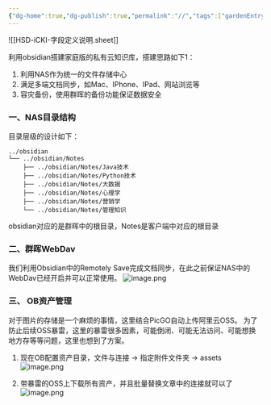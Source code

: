 ```yaml
---
{"dg-home":true,"dg-publish":true,"permalink":"//","tags":["gardenEntry"],"dgPassFrontmatter":true}
---
```


![[HSD-iCKI-字段定义说明.sheet]]

利用obsidian搭建家庭版的私有云知识库，搭建思路如下1：
1.  利用NAS作为统一的文件存储中心
2.  满足多端文档同步，如Mac、IPhone、IPad、网站浏览等
3.  容灾备份，使用群晖的备份功能保证数据安全

### 一、NAS目录结构

目录层级的设计如下：
```
../obsidian
└── ../obsidian/Notes
    ├── ../obsidian/Notes/Java技术
    ├── ../obsidian/Notes/Python技术
    ├── ../obsidian/Notes/大数据
    ├── ../obsidian/Notes/心理学
    ├── ../obsidian/Notes/营销学
    └── ../obsidian/Notes/管理知识
```
 
obsidian对应的是群晖中的根目录，Notes是客户端中对应的根目录

### 二、群晖WebDav
我们利用Obsidian中的Remotely Save完成文档同步，在此之前保证NAS中的WebDav已经开启并可以正常使用。
![image.png](https://hoey-images.oss-cn-hangzhou.aliyuncs.com/img/20231113141155.png)

### 三、 OB资产管理

对于图片的存储是一个麻烦的事情，这里结合PicGO自动上传阿里云OSS。
为了防止后续OSS暴雷，这里的暴雷很多因素，可能倒闭、可能无法访问、可能想换地方存等等问题，这里也想到了方案。

1. 现在OB配置资产目录，文件与连接 -> 指定附件文件夹 -> assets
![image.png](https://hoey-images.oss-cn-hangzhou.aliyuncs.com/img/20231115140502.png)

2. 带暴雷的OSS上下载所有资产，并且批量替换文章中的连接就可以了
![image.png](https://hoey-images.oss-cn-hangzhou.aliyuncs.com/img/20231115140635.png)
